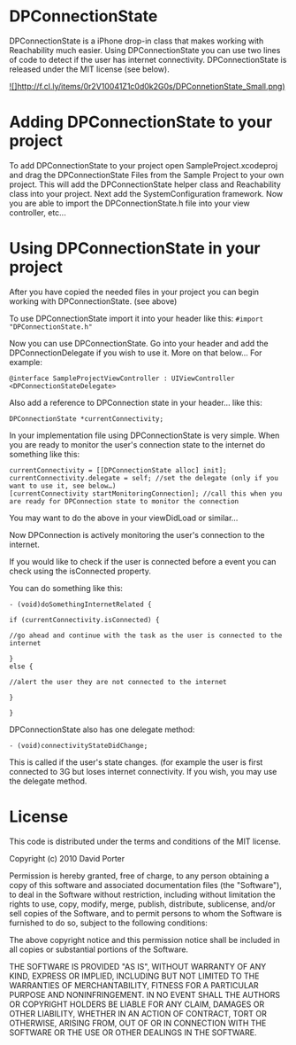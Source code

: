 DPConnectionState
=============

DPConnectionState is a iPhone drop-in class that makes working with Reachability much easier. Using DPConnectionState you can use two lines of code to detect if the user has internet connectivity. DPConnectionState is released under the MIT license (see below).

[![]http://f.cl.ly/items/0r2V10041Z1c0d0k2G0s/DPConnetionState_Small.png)](http://f.cl.ly/items/0B2l0k1Q112T3B1T0G1U/DPConnetionState_Large.png)


Adding DPConnectionState to your project
====================================
To add DPConnectionState to your project open SampleProject.xcodeproj and drag the DPConnectionState Files from the Sample Project to your own project. This will add the DPConnectionState helper class and Reachability class into your project. Next add the SystemConfiguration framework. Now you are able to import the DPConnectionState.h file into your view controller, etc...

Using DPConnectionState in your project 
====================================
After you have copied the needed files in your project you can begin working with DPConnectionState. (see above)

To use DPConnectionState import it into your header like this: 
`#import "DPConnectionState.h"`

Now you can use DPConnectionState. Go into your header and add the DPConnectionDelegate if you wish to use it. More on that below… For example: 

    @interface SampleProjectViewController : UIViewController 
    <DPConnectionStateDelegate>  

Also add a reference to DPConnection state in your header… like this: 

`DPConnectionState *currentConnectivity;`

In your implementation file using DPConnectionState is very simple. When you are ready to monitor the user's connection state to the internet do something like this:

    currentConnectivity = [[DPConnectionState alloc] init];
    currentConnectivity.delegate = self; //set the delegate (only if you want to use it, see below…)
    [currentConnectivity startMonitoringConnection]; //call this when you are ready for DPConnection state to monitor the connection

You may want to do the above in your viewDidLoad or similar…

Now DPConnection is actively monitoring the user's connection to the internet. 

If you would like to check if the user is connected before a event you can check using the isConnected property. 

You can do something like this:

    - (void)doSomethingInternetRelated {

    if (currentConnectivity.isConnected) {

    //go ahead and continue with the task as the user is connected to the internet

    }
    else {

    //alert the user they are not connected to the internet

    }

    }


DPConnectionState also has one delegate method: 

`- (void)connectivityStateDidChange;`

This is called if the user's state changes. (for example the user is first connected to 3G but loses internet connectivity. If you wish, you may use the delegate method.


License
=============

This code is distributed under the terms and conditions of the MIT license.

Copyright (c) 2010 David Porter

Permission is hereby granted, free of charge, to any person obtaining a copy of this software and associated documentation files (the "Software"), to deal in the Software without restriction, including without limitation the rights to use, copy, modify, merge, publish, distribute, sublicense, and/or sell copies of the Software, and to permit persons to whom the Software is furnished to do so, subject to the following conditions:

The above copyright notice and this permission notice shall be included in all copies or substantial portions of the Software.

THE SOFTWARE IS PROVIDED "AS IS", WITHOUT WARRANTY OF ANY KIND, EXPRESS OR IMPLIED, INCLUDING BUT NOT LIMITED TO THE WARRANTIES OF MERCHANTABILITY, FITNESS FOR A PARTICULAR PURPOSE AND NONINFRINGEMENT. IN NO EVENT SHALL THE AUTHORS OR COPYRIGHT HOLDERS BE LIABLE FOR ANY CLAIM, DAMAGES OR OTHER LIABILITY, WHETHER IN AN ACTION OF CONTRACT, TORT OR OTHERWISE, ARISING FROM, OUT OF OR IN CONNECTION WITH THE SOFTWARE OR THE USE OR OTHER DEALINGS IN THE SOFTWARE.